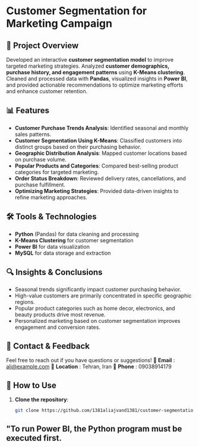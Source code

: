 # Customer Segmentation for Marketing Campaign

## 📌 Project Overview
Developed an interactive **customer segmentation model** to improve targeted marketing strategies. Analyzed **customer demographics, purchase history, and engagement patterns** using **K-Means clustering**. Cleaned and processed data with **Pandas**, visualized insights in **Power BI**, and provided actionable recommendations to optimize marketing efforts and enhance customer retention.

## 📊 Features
- **Customer Purchase Trends Analysis**: Identified seasonal and monthly sales patterns.
- **Customer Segmentation Using K-Means**: Classified customers into distinct groups based on their purchasing behavior.
- **Geographic Distribution Analysis**: Mapped customer locations based on purchase volume.
- **Popular Products and Categories**: Compared best-selling product categories for targeted marketing.
- **Order Status Breakdown**: Reviewed delivery rates, cancellations, and purchase fulfillment.
- **Optimizing Marketing Strategies**: Provided data-driven insights to refine marketing approaches.

## 🛠 Tools & Technologies
- **Python** (Pandas) for data cleaning and processing  
- **K-Means Clustering** for customer segmentation  
- **Power BI** for data visualization  
- **MySQL** for data storage and extraction  

## 🔍 Insights & Conclusions
- Seasonal trends significantly impact customer purchasing behavior.
- High-value customers are primarily concentrated in specific geographic regions.
- Popular product categories such as home decor, electronics, and beauty products drive most revenue.
- Personalized marketing based on customer segmentation improves engagement and conversion rates.

## 📩 Contact & Feedback
Feel free to reach out if you have questions or suggestions! 
📧 **Email** : ali@example.com 
📍 **Location** : Tehran, Iran 
📱 **Phone** : 09038914179

## 🚀 How to Use
1. **Clone the repository**:
   ```bash
   git clone https://github.com/1381aliajvand1381/customer-segmentation-marketing.

##  **"To run Power BI, the Python program must be executed first.**